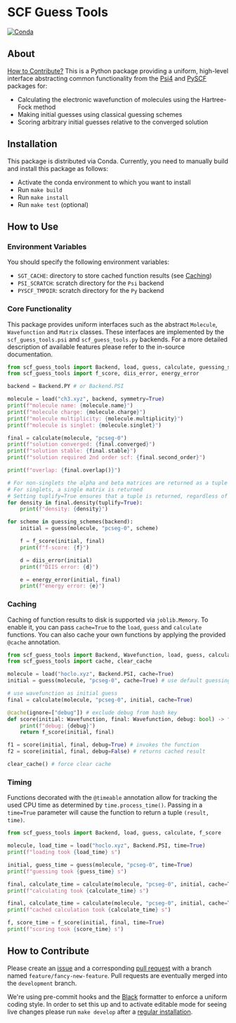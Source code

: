 # SCF Guess Tools

[![Conda](https://github.com/hauser-group/scf_guess_tools/actions/workflows/test.yaml/badge.svg)](https://github.com/hauser-group/scf_guess_tools/actions/workflows/test.yaml)

## About

[How to Contribute?](#how-to-contribute) This is a Python package providing a
uniform, high-level interface abstracting  common functionality from the
[Psi4](https://psicode.org) and [PySCF](https://pyscf.org) packages for:
- Calculating the electronic wavefunction of molecules using the Hartree-Fock 
method
- Making initial guesses using classical guessing schemes
- Scoring arbitrary initial guesses relative to the converged solution

## Installation

This package is distributed via Conda. Currently, you need to manually build and
install this package as follows:

- Activate the conda environment to which you want to install
- Run `make build`
- Run `make install`
- Run `make test` (optional)

## How to Use

### Environment Variables

You should specify the following environment variables:
- `SGT_CACHE`: directory to store cached function results (see
[Caching](#caching))
- `PSI_SCRATCH`: scratch directory for the `Psi` backend
- `PYSCF_TMPDIR`: scratch directory for the `Py` backend

### Core Functionality

This package provides uniform interfaces such as the abstract `Molecule`,
`Wavefunction` and `Matrix` classes. These interfaces are implemented by the
`scf_guess_tools.psi` and `scf_guess_tools.py` backends. For a more detailed
description of available features please refer to the in-source documentation.


```python
from scf_guess_tools import Backend, load, guess, calculate, guessing_schemes
from scf_guess_tools import f_score, diis_error, energy_error

backend = Backend.PY # or Backend.PSI

molecule = load("ch3.xyz", backend, symmetry=True)
print(f"molecule name: {molecule.name}")
print(f"molecule charge: {molecule.charge}")
print(f"molecule multiplicity: {molecule.multiplicity}")
print(f"molecule is singlet: {molecule.singlet}")

final = calculate(molecule, "pcseg-0")
print(f"solution converged: {final.converged}")
print(f"solution stable: {final.stable}")
print(f"solution required 2nd order scf: {final.second_order}")

print(f"overlap: {final.overlap()}")

# For non-singlets the alpha and beta matrices are returned as a tuple
# For singlets, a single matrix is returned
# Setting tuplify=True ensures that a tuple is returned, regardless of multiplicity
for density in final.density(tuplify=True):
    print(f"density: {density}")

for scheme in guessing_schemes(backend):
    initial = guess(molecule, "pcseg-0", scheme)

    f = f_score(initial, final)
    print(f"f-score: {f}")

    d = diis_error(initial)
    print(f"DIIS error: {d}")

    e = energy_error(initial, final)
    print(f"energy error: {e}")
```

### Caching

Caching of function results to disk is supported via `joblib.Memory`. To enable
it, you can pass `cache=True` to the `load`, `guess` and `calculate` functions.
You can also cache your own functions by applying the provided `@cache`
annotation.

```python
from scf_guess_tools import Backend, Wavefunction, load, guess, calculate, f_score
from scf_guess_tools import cache, clear_cache

molecule = load("hoclo.xyz", Backend.PSI, cache=True)
initial = guess(molecule, "pcseg-0", cache=True) # use default guessing scheme

# use wavefunction as initial guess
final = calculate(molecule, "pcseg-0", initial, cache=True)

@cache(ignore=["debug"]) # exclude debug from hash key
def score(initial: Wavefunction, final: Wavefunction, debug: bool) -> float:
    print(f"debug: {debug}")
    return f_score(initial, final)

f1 = score(initial, final, debug=True) # invokes the function
f2 = score(initial, final, debug=False) # returns cached result

clear_cache() # force clear cache
```

### Timing

Functions decorated with the `@timeable` annotation allow for tracking the
used CPU time as determined by `time.process_time()`. Passing in a `time=True`
parameter will cause the function to return a tuple `(result, time)`.

```python
from scf_guess_tools import Backend, load, guess, calculate, f_score

molecule, load_time = load("hoclo.xyz", Backend.PSI, time=True)
print(f"loading took {load_time} s")

initial, guess_time = guess(molecule, "pcseg-0", time=True)
print(f"guessing took {guess_time} s")

final, calculate_time = calculate(molecule, "pcseg-0", initial, cache=True, time=True)
print(f"calculating took {calculate_time} s")

final, calculate_time = calculate(molecule, "pcseg-0", initial, cache=True, time=True)
print(f"cached calculation took {calculate_time} s")

f, score_time = f_score(initial, final, time=True)
print(f"scoring took {score_time} s")
```

## How to Contribute

Please create an [issue](https://github.com/hauser-group/scf_guess_tools/issues) and a corresponding [pull request](https://github.com/hauser-group/scf_guess_tools/pulls) with a
branch named `feature/fancy-new-feature`. Pull requests are eventually merged
into the `development` branch.

We're using pre-commit hooks and the [Black](https://github.com/psf/black) formatter to enforce a uniform
coding style. In order to set this up and to activate editable mode for seeing
live changes please run `make develop` after a [regular installation](#installation).
